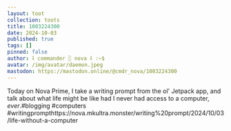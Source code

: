 ```yaml
---
layout: toot
collection: toots
title: 1003224300
date: 2024-10-03
published: true
tags: []
pinned: false
author: ⸸ commander ░ nova ⸸ :~$
avatar: /img/avatar/daemon.jpeg
mastodon: https://mastodon.online/@cmdr_nova/1003224300
---
```


Today on Nova Prime, I take a writing prompt from the ol' Jetpack app, and talk about what life might be like had I never had access to a computer, _ever_.#blogging #computers #writingprompthttps://nova.mkultra.monster/writing%20prompt/2024/10/03/life-without-a-computer
